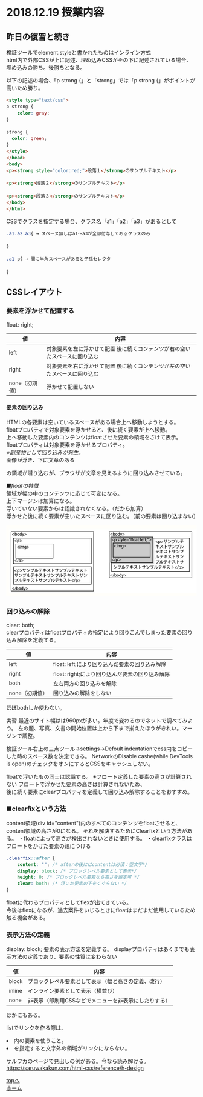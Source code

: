 # 2018.12.19 授業内容





## 昨日の復習と続き  
  
  
検証ツールでelement.styleと書かれたものはインライン方式  
html内で外部CSSが上に記述、埋め込みCSSがその下に記述されている場合、埋め込みの勝ち。後勝ちとなる。  

以下の記述の場合、「p strong {」と「strong」では「p strong {」がポイントが高いため勝ち。

```html
<style type="text/css">
p strong {
	color: gray;
}

strong {
  color: green;
}
</style>
</head>
<body>
<p><strong style="color:red;">段落１</strong>のサンプルテキスト</p>

<p><strong>段落２</strong>のサンプルテキスト</p>

<p><strong>段落３</strong>のサンプルテキスト</p>
</body>
</html>
```

CSSでクラスを指定する場合、クラス名「a1」「a2」「a3」があるとして
```css
.a1.a2.a3{ → スペース無しはa1～a3が全部付与してあるクラスのみ

}

.a1 p{ → 間に半角スペースがあると子孫セレクタ

}
```


## CSSレイアウト

### 要素を浮かせて配置する

float: right;  

|値| 内容|
|--|--|
|left| 対象要素を左に浮かせて配置  後に続くコンテンツが右の空いたスペースに回り込む|
|right| 対象要素を右に浮かせて配置  後に続くコンテンツが左の空いたスペースに回り込む|
|none（初期値）| 浮かせて配置しない|


#### 要素の回り込み

HTMLの各要素は空いているスペースがある場合上へ移動しようとする。  
floatプロパティで対象要素を浮かせると、後に続く要素が上へ移動。  
上へ移動した要素内のコンテンツはfloatさせた要素の領域をさけて表示。  
floatプロパティは対象要素を浮かせるプロパティ。  
*※副産物として回り込みが発生。*  
画像が浮き、下に文章のある<p>の領域が潜り込むが、ブラウザが文章を見えるように回り込みさせている。

*■floatの特徴*  
領域が幅の中のコンテンツに応じて可変になる。  
上下マージンは加算になる。  
浮いていない要素からは認識されなくなる。（だから加算）  
浮かせた後に続く要素が空いたスペースに回り込む。（前の要素は回り込まない）  

![float](img/float.jpg)  

### 回り込みの解除
clear: both;  
clearプロパティはfloatプロパティの指定により回りこんでしまった要素の回り込み解除を定義する。  

|値| 内容|
|--|--|
|left| float: left;により回り込んだ要素の回り込み解除|
|right| float: right;により回り込んだ要素の回り込み解除|
|both| 左右両方の回り込みを解除|
|none（初期値）| 回り込みの解除をしない|

ほぼbothしか使わない。


実習
最近のサイト幅はは960pxが多い。年度で変わるのでネットで調べてみよう。
左の題、写真、文書の開始位置は上から下まで揃えたほうがきれい。マージンで調整。

検証ツール右上の三点ツール→settings→Defoult indentationでcss内をコピーした時のスペース数を決定できる。
NetworkのDisable cashe(while DevTools is open)のチェックをオンにするとCSSをキャッシュしない。

floatで浮いたもの同士は認識する。
※フロート定義した要素の高さが計算されない
フロートで浮かせた要素の高さは計算されないため、  
後に続く要素にclearプロパティを定義して回り込み解除することをおすすめ。


### ■clearfixという方法
content領域(div id="content")内のすべてのコンテンツをfloatさせると、content領域の高さが0になる。
それを解決するためにClearfixという方法がある。
・floatによって高さが検出されないときに使用する。
・clearfixクラスはフロートをかけた要素の親につける

```css
.clearfix::after {
	content: ""; /* afterの後にはcontentは必須：空文字*/
	display: block; /* ブロックレベル要素として表示*/
	height: 0; /* ブロックレベル要素なら高さを設定可 */
	clear: both; /* 浮いた要素の下をくぐらない */
}
```
floatに代わるプロパティとしてflexが出てきている。  
今後はflexになるが、過去案件をいじるときにfloatはまだまだ使用しているため触る機会がある。  



### 表示方法の定義
display: block;
要素の表示方法を定義する。
displayプロパティはあくまでも表示方法の定義であり、要素の性質は変わらない


|値| 内容|
|--|--|
|block| ブロックレベル要素として表示（幅と高さの定義、改行）|
|inline| インライン要素として表示（横並び）|
|none| 非表示（印刷用CSSなどでメニューを非表示にしたりする）|

ほかにもある。


listでリンクを作る際は、<li>内の<a>要素を使うこと。<li>を指定すると文字外の領域がリンクにならない。  

サルワカのページで見出しの例がある。今なら読み解ける。  
https://saruwakakun.com/html-css/reference/h-design


<a href="#">topへ</a>  
[ホーム](http://www.lamplus.ml/)